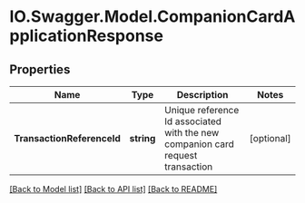 # IO.Swagger.Model.CompanionCardApplicationResponse
## Properties

Name | Type | Description | Notes
------------ | ------------- | ------------- | -------------
**TransactionReferenceId** | **string** | Unique reference Id associated with the new companion card request transaction | [optional] 

[[Back to Model list]](../README.md#documentation-for-models) [[Back to API list]](../README.md#documentation-for-api-endpoints) [[Back to README]](../README.md)

